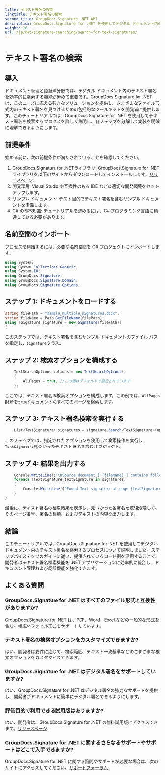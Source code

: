 ```yaml
---
title: テキスト署名の検索
linktitle: テキスト署名の検索
second_title: GroupDocs.Signature .NET API
description: GroupDocs.Signature for .NET を使用してデジタル ドキュメント内のテキスト署名を検索する方法を学びます。効率的な実装のためのステップ バイ ステップ ガイド。
weight: 16
url: /ja/net/signature-searching/search-for-text-signatures/
---
```


# テキスト署名の検索

## 導入
ドキュメント管理と認証の分野では、デジタル ドキュメント内のテキスト署名を効率的に検索する機能が極めて重要です。GroupDocs.Signature for .NET は、このニーズに応える強力なソリューションを提供し、さまざまなファイル形式内のテキスト署名を見つけるための包括的なツールキットを開発者に提供します。このチュートリアルでは、GroupDocs.Signature for .NET を使用してテキスト署名を検索するプロセスを詳しく説明し、各ステップを分解して実装を明確に理解できるようにします。
## 前提条件
始める前に、次の前提条件が満たされていることを確認してください。
1.  GroupDocs.Signature for .NETライブラリ: GroupDocs.Signature for .NETライブラリを以下のサイトからダウンロードしてインストールします。[リリースページ](https://releases.groupdocs.com/signature/net/).
2. 開発環境: Visual Studio や互換性のある IDE などの適切な開発環境をセットアップします。
3. サンプル ドキュメント: テスト目的でテキスト署名を含むサンプル ドキュメントを準備します。
4. C# の基本知識: チュートリアルを進めるには、C# プログラミング言語に精通している必要があります。

## 名前空間のインポート
プロセスを開始するには、必要な名前空間を C# プロジェクトにインポートします。
```csharp
using System;
using System.Collections.Generic;
using System.IO;
using GroupDocs.Signature;
using GroupDocs.Signature.Domain;
using GroupDocs.Signature.Options;
```

## ステップ 1: ドキュメントをロードする
```csharp
string filePath = "sample_multiple_signatures.docx";
string fileName = Path.GetFileName(filePath);
using (Signature signature = new Signature(filePath))
{
```
このステップでは、テキスト署名を含むサンプル ドキュメントのファイル パスを指定し、`Signature`クラス。
## ステップ 2: 検索オプションを構成する
```csharp
    TextSearchOptions options = new TextSearchOptions()
    {
        AllPages = true, //この値はデフォルトで設定されています
    };
```
ここでは、テキスト署名の検索オプションを構成します。この例では、`AllPages`財産を`true`ドキュメントのすべてのページを検索します。
## ステップ 3: テキスト署名検索を実行する
```csharp
    List<TextSignature> signatures = signature.Search<TextSignature>(options);
```
このステップでは、指定されたオプションを使用して検索操作を実行し、`TextSignature`見つかったテキスト署名を含むオブジェクト。
## ステップ 4: 結果を出力する
```csharp
    Console.WriteLine($"\nSource document ['{fileName}'] contains following text signature(s).");
    foreach (TextSignature textSignature in signatures)
    {
        Console.WriteLine($"Found Text signature at page {textSignature.PageNumber} with type [{textSignature.SignatureImplementation}] and text '{textSignature.Text}'.");
    }
}
```
最後に、テキスト署名の検索結果を表示し、見つかった各署名を反復処理して、そのページ番号、署名の種類、およびテキストの内容を出力します。

## 結論
このチュートリアルでは、GroupDocs.Signature for .NET を使用してデジタル ドキュメント内のテキスト署名を検索するプロセスについて説明しました。ステップバイステップのガイドに従い、提供されているコード例を活用することで、開発者はテキスト署名検索機能を .NET アプリケーションに効率的に統合し、ドキュメント管理および認証機能を強化できます。
## よくある質問
### GroupDocs.Signature for .NET はすべてのファイル形式と互換性がありますか?
GroupDocs.Signature for .NET は、PDF、Word、Excel などの一般的な形式を含む、幅広いファイル形式をサポートしています。
### テキスト署名の検索オプションをカスタマイズできますか?
はい、開発者は要件に応じて、検索範囲、テキスト一致基準などのさまざまな検索オプションをカスタマイズできます。
### GroupDocs.Signature for .NET はデジタル署名をサポートしていますか?
はい、GroupDocs.Signature for .NET はデジタル署名の強力なサポートを提供し、開発者がドキュメントに簡単にデジタル署名できるようにします。
### 評価目的で利用できる試用版はありますか?
はい、開発者は、GroupDocs.Signature for .NET の無料試用版にアクセスできます。[リリースページ](https://releases.groupdocs.com/).
### GroupDocs.Signature for .NET に関するさらなるサポートやサポートはどこで入手できますか?
 GroupDocs.Signature for .NET に関する質問やサポートが必要な場合は、次のサイトにアクセスしてください。[サポートフォーラム](https://forum.groupdocs.com/c/signature/13).